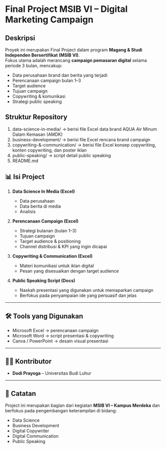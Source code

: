 # Final Project MSIB VI – Digital Marketing Campaign

## Deskripsi
Proyek ini merupakan Final Project dalam program **Magang & Studi Independen Bersertifikat (MSIB VI)**.  
Fokus utama adalah merancang **campaign pemasaran digital** selama periode 3 bulan, mencakup:
- Data perusahaan brand dan berita yang terjadi
- Perencanaan campaign bulan 1–3
- Target audience
- Tujuan campaign
- Copywriting & komunikasi
- Strategi public speaking

## Struktur Repository
1) data-science-in-media/          -> berisi file Excel data brand AQUA Air Minum Dalam Kemasan (AMDK)
2) business-development/           -> berisi file Excel rencana brand campaign
3) copywriting-&-communication/    -> berisi file Excel konsep copywriting, konten copywriting, dan poster iklan
4) public-speaking/                -> script detail public speaking
5) README.md

## 📊 Isi Project
1. **Data Science In Media (Excel)**
   - Data perusahaan
   - Data berita di media  
   - Analisis

2. **Perencanaan Campaign (Excel)**  
   - Strategi bulanan (bulan 1–3)
   - Tujuan campaign  
   - Target audience & positioning  
   - Channel distribusi & KPI yang ingin dicapai  

3. **Copywriting & Communication (Excel)**  
   - Materi komunikasi untuk iklan digital  
   - Pesan yang disesuaikan dengan target audience  

4. **Public Speaking Script (Docs)**  
   - Naskah presentasi yang digunakan untuk memaparkan campaign  
   - Berfokus pada penyampaian ide yang persuasif dan jelas  

---

## 🛠 Tools yang Digunakan
- Microsoft Excel → perencanaan campaign  
- Microsoft Word → script presentasi & copywriting  
- Canva / PowerPoint → desain visual presentasi  

---

## 👨‍💻 Kontributor
- **Dodi Prayoga** – Universitas Budi Luhur  

---

## 🔗 Catatan
Project ini merupakan bagian dari kegiatan **MSIB VI – Kampus Merdeka** dan berfokus pada pengembangan keterampilan di bidang:
- Data Science
- Business Development
- Digital Copywriter
- Digital Communication  
- Public Speaking
